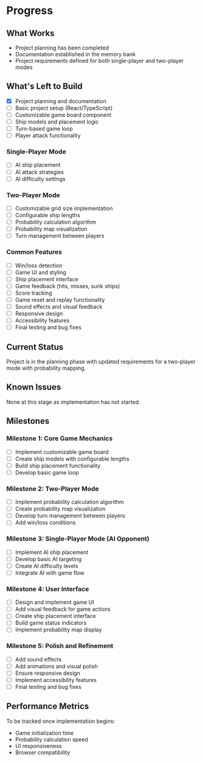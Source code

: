 # Progress

## What Works
- Project planning has been completed
- Documentation established in the memory bank
- Project requirements defined for both single-player and two-player modes

## What's Left to Build
- [x] Project planning and documentation
- [ ] Basic project setup (React/TypeScript)
- [ ] Customizable game board component
- [ ] Ship models and placement logic
- [ ] Turn-based game loop
- [ ] Player attack functionality

### Single-Player Mode
- [ ] AI ship placement
- [ ] AI attack strategies
- [ ] AI difficulty settings

### Two-Player Mode
- [ ] Customizable grid size implementation
- [ ] Configurable ship lengths
- [ ] Probability calculation algorithm
- [ ] Probability map visualization
- [ ] Turn management between players

### Common Features
- [ ] Win/loss detection
- [ ] Game UI and styling
- [ ] Ship placement interface
- [ ] Game feedback (hits, misses, sunk ships)
- [ ] Score tracking
- [ ] Game reset and replay functionality
- [ ] Sound effects and visual feedback
- [ ] Responsive design
- [ ] Accessibility features
- [ ] Final testing and bug fixes

## Current Status
Project is in the planning phase with updated requirements for a two-player mode with probability mapping.

## Known Issues
None at this stage as implementation has not started.

## Milestones

### Milestone 1: Core Game Mechanics
- [ ] Implement customizable game board
- [ ] Create ship models with configurable lengths
- [ ] Build ship placement functionality
- [ ] Develop basic game loop

### Milestone 2: Two-Player Mode
- [ ] Implement probability calculation algorithm
- [ ] Create probability map visualization
- [ ] Develop turn management between players
- [ ] Add win/loss conditions

### Milestone 3: Single-Player Mode (AI Opponent)
- [ ] Implement AI ship placement
- [ ] Develop basic AI targeting
- [ ] Create AI difficulty levels
- [ ] Integrate AI with game flow

### Milestone 4: User Interface
- [ ] Design and implement game UI
- [ ] Add visual feedback for game actions
- [ ] Create ship placement interface
- [ ] Build game status indicators
- [ ] Implement probability map display

### Milestone 5: Polish and Refinement
- [ ] Add sound effects
- [ ] Add animations and visual polish
- [ ] Ensure responsive design
- [ ] Implement accessibility features
- [ ] Final testing and bug fixes

## Performance Metrics
To be tracked once implementation begins:
- Game initialization time
- Probability calculation speed
- UI responsiveness
- Browser compatibility 